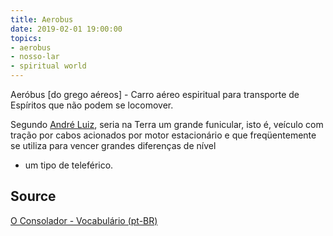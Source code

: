 ```yaml
---
title: Aerobus
date: 2019-02-01 19:00:00
topics:
- aerobus
- nosso-lar
- spiritual world
---
```


Aeróbus [do grego aéreos] - Carro aéreo espiritual para transporte de Espíritos que não podem se locomover. 

Segundo [André Luiz](/bio/andre-luis), seria na Terra um grande funicular, isto é, veículo com tração por 
cabos acionados por motor estacionário e que freqüentemente se utiliza para vencer grandes diferenças de nível 
- um tipo de teleférico. 

## Source
[O Consolador - Vocabulário (pt-BR)](http://www.oconsolador.com.br/linkfixo/vocabulario/principal.html)
